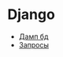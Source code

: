 <h1>Django</h1>


<ul>
    <li><a href="dump.md">Дамп бд</a></li>
    <li><a href="queries.md">Запросы</a></li>
</ul>

